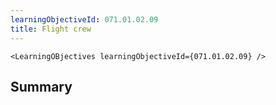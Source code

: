 ```yaml
---
learningObjectiveId: 071.01.02.09
title: Flight crew
---
```


```tsx eval
<LearningOBjectives learningObjectiveId={071.01.02.09} />
```

## Summary

